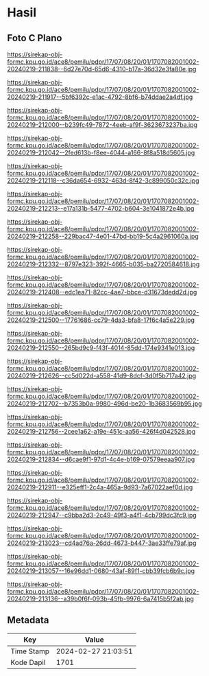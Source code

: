 # Hasil

## Foto C Plano

https://sirekap-obj-formc.kpu.go.id/ace8/pemilu/pdpr/17/07/08/20/01/1707082001002-20240219-211838--6d27e70d-65d6-4310-b17a-36d32e3fa80e.jpg

https://sirekap-obj-formc.kpu.go.id/ace8/pemilu/pdpr/17/07/08/20/01/1707082001002-20240219-211917--5bf6392c-e1ac-4792-8bf6-b74ddae2a4df.jpg

https://sirekap-obj-formc.kpu.go.id/ace8/pemilu/pdpr/17/07/08/20/01/1707082001002-20240219-212000--b239fc49-7872-4eeb-af9f-3623673237ba.jpg

https://sirekap-obj-formc.kpu.go.id/ace8/pemilu/pdpr/17/07/08/20/01/1707082001002-20240219-212042--2fed613b-f8ee-4044-a166-8f8a518d5605.jpg

https://sirekap-obj-formc.kpu.go.id/ace8/pemilu/pdpr/17/07/08/20/01/1707082001002-20240219-212118--c36da654-6932-463d-8f42-3c899050c32c.jpg

https://sirekap-obj-formc.kpu.go.id/ace8/pemilu/pdpr/17/07/08/20/01/1707082001002-20240219-212213--e17a131b-5477-4702-b604-3e1041872e4b.jpg

https://sirekap-obj-formc.kpu.go.id/ace8/pemilu/pdpr/17/07/08/20/01/1707082001002-20240219-212258--229bac47-4e01-47bd-bb19-5c4a2961060a.jpg

https://sirekap-obj-formc.kpu.go.id/ace8/pemilu/pdpr/17/07/08/20/01/1707082001002-20240219-212332--8797e323-392f-4665-b035-ba2720584618.jpg

https://sirekap-obj-formc.kpu.go.id/ace8/pemilu/pdpr/17/07/08/20/01/1707082001002-20240219-212408--edc1ea71-82cc-4ae7-bbce-d31673dedd2d.jpg

https://sirekap-obj-formc.kpu.go.id/ace8/pemilu/pdpr/17/07/08/20/01/1707082001002-20240219-212500--17761686-cc79-4da3-bfa8-17f6c4a5e229.jpg

https://sirekap-obj-formc.kpu.go.id/ace8/pemilu/pdpr/17/07/08/20/01/1707082001002-20240219-212550--265bd9c9-f43f-4014-85dd-174e9341e013.jpg

https://sirekap-obj-formc.kpu.go.id/ace8/pemilu/pdpr/17/07/08/20/01/1707082001002-20240219-212626--cc5d022d-a558-41d9-8dcf-3d0f5b717a42.jpg

https://sirekap-obj-formc.kpu.go.id/ace8/pemilu/pdpr/17/07/08/20/01/1707082001002-20240219-212702--b7353b0a-9980-496d-be20-1b3683569b95.jpg

https://sirekap-obj-formc.kpu.go.id/ace8/pemilu/pdpr/17/07/08/20/01/1707082001002-20240219-212756--2cee1a62-a19e-451c-aa56-426f4d042528.jpg

https://sirekap-obj-formc.kpu.go.id/ace8/pemilu/pdpr/17/07/08/20/01/1707082001002-20240219-212834--d6cae9f1-97d1-4c4e-b169-07579eeaa907.jpg

https://sirekap-obj-formc.kpu.go.id/ace8/pemilu/pdpr/17/07/08/20/01/1707082001002-20240219-212911--e325eff1-2c4a-465a-9d93-7a67022aef0d.jpg

https://sirekap-obj-formc.kpu.go.id/ace8/pemilu/pdpr/17/07/08/20/01/1707082001002-20240219-212947--c9bba2d3-2c49-49f3-a4f1-4cb799dc3fc9.jpg

https://sirekap-obj-formc.kpu.go.id/ace8/pemilu/pdpr/17/07/08/20/01/1707082001002-20240219-213023--cd4ad76a-26dd-4673-b447-3ae33ffe79af.jpg

https://sirekap-obj-formc.kpu.go.id/ace8/pemilu/pdpr/17/07/08/20/01/1707082001002-20240219-213057--16e96dd1-0680-43af-89f1-cbb39fcb6b9c.jpg

https://sirekap-obj-formc.kpu.go.id/ace8/pemilu/pdpr/17/07/08/20/01/1707082001002-20240219-213136--a39b0f6f-093b-45fb-9976-6a7415b5f2ab.jpg


## Metadata

| Key        | Value               |
| ---------- | ------------------- |
| Time Stamp | 2024-02-27 21:03:51 |
| Kode Dapil | 1701                |



